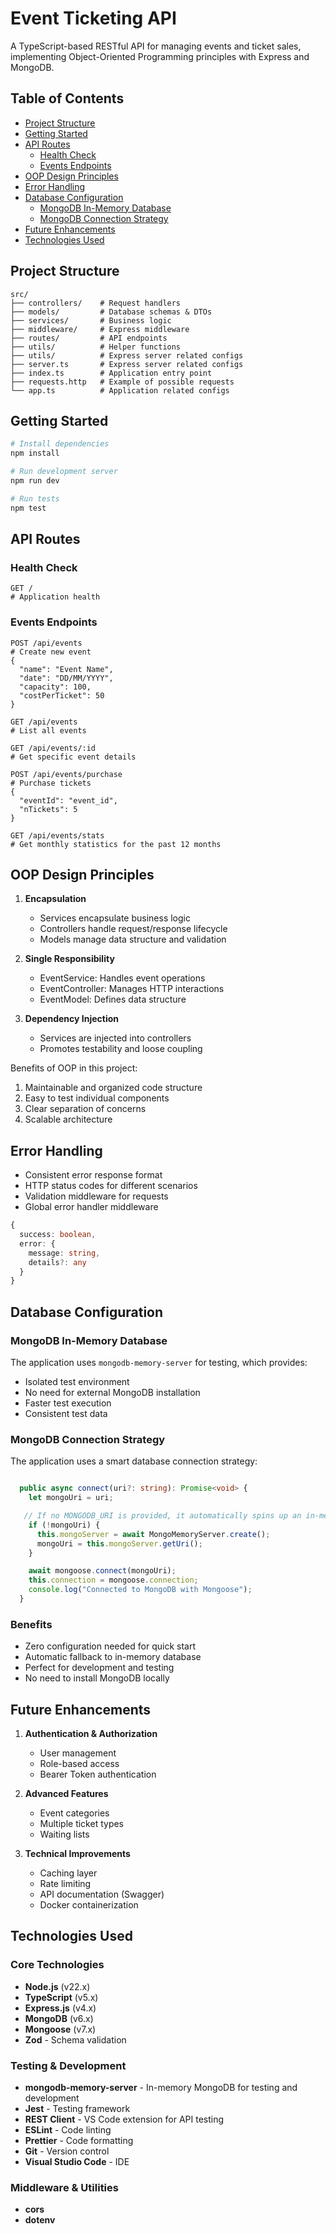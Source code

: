 # Event Ticketing API

A TypeScript-based RESTful API for managing events and ticket sales, implementing Object-Oriented Programming principles with Express and MongoDB.

## Table of Contents

- [Project Structure](#project-structure)
- [Getting Started](#getting-started)
- [API Routes](#api-routes)
  - [Health Check](#health-check)
  - [Events Endpoints](#events-endpoints)
- [OOP Design Principles](#oop-design-principles)
- [Error Handling](#error-handling)
- [Database Configuration](#database-configuration)
  - [MongoDB In-Memory Database](#mongodb-in-memory-database)
  - [MongoDB Connection Strategy](#mongodb-connection-strategy)
- [Future Enhancements](#future-enhancements)
- [Technologies Used](#technologies-used)

## Project Structure

```
src/
├── controllers/    # Request handlers
├── models/         # Database schemas & DTOs
├── services/       # Business logic
├── middleware/     # Express middleware
├── routes/         # API endpoints
├── utils/          # Helper functions
├── utils/          # Express server related configs
├── server.ts       # Express server related configs
├── index.ts        # Application entry point
├── requests.http   # Example of possible requests
└── app.ts          # Application related configs

```

## Getting Started

```bash
# Install dependencies
npm install

# Run development server
npm run dev

# Run tests
npm test
```

## API Routes

### Health Check

```http
GET /
# Application health
```

### Events Endpoints

```http
POST /api/events
# Create new event
{
  "name": "Event Name",
  "date": "DD/MM/YYYY",
  "capacity": 100,
  "costPerTicket": 50
}

GET /api/events
# List all events

GET /api/events/:id
# Get specific event details

POST /api/events/purchase
# Purchase tickets
{
  "eventId": "event_id",
  "nTickets": 5
}

GET /api/events/stats
# Get monthly statistics for the past 12 months
```

## OOP Design Principles

1. **Encapsulation**

   - Services encapsulate business logic
   - Controllers handle request/response lifecycle
   - Models manage data structure and validation

2. **Single Responsibility**

   - EventService: Handles event operations
   - EventController: Manages HTTP interactions
   - EventModel: Defines data structure

3. **Dependency Injection**
   - Services are injected into controllers
   - Promotes testability and loose coupling

Benefits of OOP in this project:

1. Maintainable and organized code structure
2. Easy to test individual components
3. Clear separation of concerns
4. Scalable architecture

## Error Handling

- Consistent error response format
- HTTP status codes for different scenarios
- Validation middleware for requests
- Global error handler middleware

```typescript
{
  success: boolean,
  error: {
    message: string,
    details?: any
  }
}
```

## Database Configuration

### MongoDB In-Memory Database

The application uses `mongodb-memory-server` for testing, which provides:

- Isolated test environment
- No need for external MongoDB installation
- Faster test execution
- Consistent test data

### MongoDB Connection Strategy

The application uses a smart database connection strategy:

```typescript

  public async connect(uri?: string): Promise<void> {
    let mongoUri = uri;

   // If no MONGODB_URI is provided, it automatically spins up an in-memory database
    if (!mongoUri) {
      this.mongoServer = await MongoMemoryServer.create();
      mongoUri = this.mongoServer.getUri();
    }

    await mongoose.connect(mongoUri);
    this.connection = mongoose.connection;
    console.log("Connected to MongoDB with Mongoose");
  }

```

### Benefits

- Zero configuration needed for quick start
- Automatic fallback to in-memory database
- Perfect for development and testing
- No need to install MongoDB locally

## Future Enhancements

1. **Authentication & Authorization**

   - User management
   - Role-based access
   - Bearer Token authentication

2. **Advanced Features**

   - Event categories
   - Multiple ticket types
   - Waiting lists

3. **Technical Improvements**
   - Caching layer
   - Rate limiting
   - API documentation (Swagger)
   - Docker containerization

## Technologies Used

### Core Technologies

- **Node.js** (v22.x)
- **TypeScript** (v5.x)
- **Express.js** (v4.x)
- **MongoDB** (v6.x)
- **Mongoose** (v7.x)
- **Zod** - Schema validation

### Testing & Development

- **mongodb-memory-server** - In-memory MongoDB for testing and development
- **Jest** - Testing framework
- **REST Client** - VS Code extension for API testing
- **ESLint** - Code linting
- **Prettier** - Code formatting
- **Git** - Version control
- **Visual Studio Code** - IDE

### Middleware & Utilities

- **cors**
- **dotenv**
